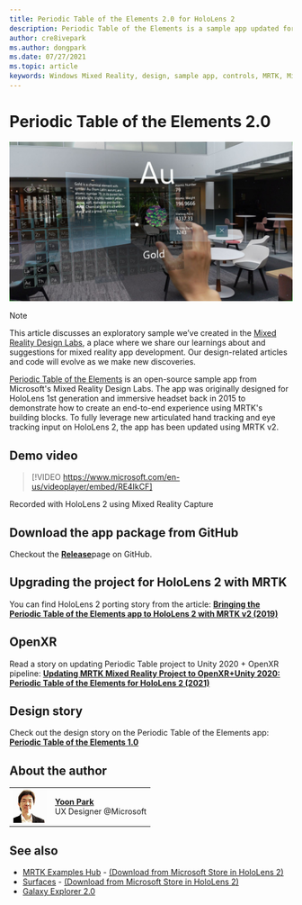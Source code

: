 ```yaml
---
title: Periodic Table of the Elements 2.0 for HoloLens 2
description: Periodic Table of the Elements is a sample app updated for HoloLens 2's fully articulated hand-tracking and eye-tracking input.
author: cre8ivepark
ms.author: dongpark
ms.date: 07/27/2021
ms.topic: article
keywords: Windows Mixed Reality, design, sample app, controls, MRTK, Mixed Reality Toolkit, Unity, sample apps, example apps, open source, Microsoft Store, HoloLens, mixed reality headset, windows mixed reality headset, virtual reality headset, OpenXR, Open XR, Unity
---
```


# Periodic Table of the Elements 2.0
![Period Table of the Elements app](../images/MRDL_PeriodicTable.jpg)

>[!NOTE]
>This article discusses an exploratory sample we’ve created in the [Mixed Reality Design Labs](https://github.com/Microsoft/MRDesignLabs_Unity), a place where we share our learnings about and suggestions for mixed reality app development. Our design-related articles and code will evolve as we make new discoveries.

[Periodic Table of the Elements](https://github.com/Microsoft/MRDesignLabs_Unity_PeriodicTable) is an open-source sample app from Microsoft's Mixed Reality Design Labs. The app was originally designed for HoloLens 1st generation and immersive headset back in 2015 to demonstrate how to create an end-to-end experience using MRTK's building blocks. To fully leverage new articulated hand tracking and eye tracking input on HoloLens 2, the app has been updated using MRTK v2. 

## Demo video 
> [!VIDEO https://www.microsoft.com/en-us/videoplayer/embed/RE4IkCF]

Recorded with HoloLens 2 using Mixed Reality Capture

## Download the app package from GitHub
Checkout the <a href="https://github.com/microsoft/MRDL_Unity_PeriodicTable/releases" target="_blank">**Release**</a>page on GitHub.

## Upgrading the project for HoloLens 2 with MRTK
You can find HoloLens 2 porting story from the article: <a href="/windows/mixed-reality/develop/unity/periodic-table-of-the-elements#porting-story-for-hololens-2" target="_blank">**Bringing the Periodic Table of the Elements app to HoloLens 2 with MRTK v2 (2019)**</a>

## OpenXR 
Read a story on updating Periodic Table project to Unity 2020 + OpenXR pipeline: <a href="https://learn.microsoft.com/windows/mixed-reality/develop/porting-apps/migrate-a-unity-2019-project-to-openxr" target="_blank">**Updating MRTK Mixed Reality Project to OpenXR+Unity 2020: Periodic Table of the Elements for HoloLens 2 (2021)**</a>

## Design story 
Check out the design story on the Periodic Table of the Elements app: [**Periodic Table of the Elements 1.0**](periodic-table-of-the-elements.md)

## About the author

<table>
<tr>
<td width="60px"><img alt="Picture of Dong Yoon Park" width="60" height="60" src="images/dongyoonpark.jpg"></td>
<td><a href="http://dongyoonpark.com" target="_blank"><b>Yoon Park</b></a><br>UX Designer @Microsoft</td>
</tr>
</table>

## See also

* [MRTK Examples Hub](/windows/mixed-reality/mrtk-unity/features/example-scenes/example-hub) - [(Download from Microsoft Store in HoloLens 2)](https://www.microsoft.com/en-us/p/mrtk-examples-hub/9mv8c39l2sj4)
* [Surfaces](sampleapp-surfaces.md) - [(Download from Microsoft Store in HoloLens 2)](https://www.microsoft.com/en-us/p/surfaces/9nvkpv3sk3x0)
* [Galaxy Explorer 2.0](galaxy-explorer-update.md)